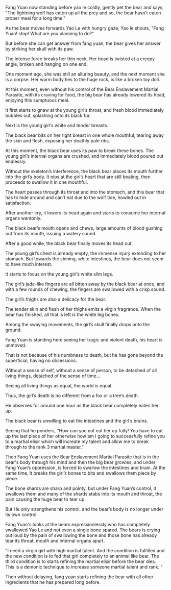 Fang Yuan now standing before yao le coldly, gently pet the bear and says, "The lightning wolf has eaten up all the prey and so, the bear hasn't eaten proper meal for a long time."

As the bear moves forwards Yao Le with hungry gaze, Yao le shouts, "Fang Yuan! stop! What are you planning to do?"

But before she can get answer from fang yuan, the bear gives her answer by striking her skull with its paw.

The intense force breaks her thin neck. Her head is twisted at a creepy angle, broken and hanging on one end.

One moment ago, she was still an alluring beauty, and the next moment she is a corpse. Her warm body ties to the huge rock, is like a broken toy doll.

At this moment, even without his control of the Bear Enslavement Martial Parasite, with its craving for food, the big bear has already lowered its head, enjoying this sumptuous meal.

It first starts to gnaw at the young girl’s throat, and fresh blood immediately bubbles out, splashing onto its black fur.

Next is the young girl’s white and tender breasts.

The black bear bits on her right breast in one whole mouthful, tearing away the skin and flesh, exposing her deathly pale ribs.

At this moment, the black bear uses its paw to break these bones. The young girl’s internal organs are crushed, and immediately blood poured out endlessly.

Without the skeleton’s interference, the black bear places its mouth further into the girl’s body. It nips at the girl’s heart that are still beating, then proceeds to swallow it in one mouthful.

The heart passes through its throat and into the stomach, and this bear that has to hide around and can’t eat due to the wolf tide, howled out in satisfaction.  

After another cry, it lowers its head again and starts to consume her internal organs wantonly.

The black bear’s mouth opens and chews, large amounts of blood gushing out from its mouth, issuing a watery sound.

After a good while, the black bear finally moves its head out.

The young girl’s chest is already empty, the immense injury extending to her stomach. But towards the shining, white intestines, the bear does not seem to have much interest.

It starts to focus on the young girl’s white slim legs.

The girl’s jade-like fingers are all bitten away by the black bear at once, and with a few rounds of chewing, the fingers are swallowed with a crisp sound.

The girl’s thighs are also a delicacy for the bear.

The tender skin and flesh of her thighs emits a virgin fragrance. When the bear has finished, all that is left is the white leg bones.

Among the swaying movements, the girl’s skull finally drops onto the ground. 

Fang Yuan is standing here seeing her tragic and violent death, his heart is unmoved. 

That is not because of his numbness to death, but he has gone beyond the superficial, having no obsessions. 

Without a sense of self, without a sense of person, to be detached of all living things, detached of the sense of time...

Seeing all living things as equal, the world is equal. 

Thus, the girl’s death is no different from a fox or a tree’s death.  

He observes for around one hour as the black bear completely eaten her up.

The black bear is unwilling to eat the intestines and the girl’s brains.

Seeing that he ponders, "How can you not eat her up fully! You have to eat up the last piece of her otherwise how am I going to successfully refine you to a martial elixir which will increate my talent and allow me to break through to the rank 3 martial master."

Then Fang Yuan uses the Bear Enslavement Martial Parasite that is in the bear's body through his mind and then the big bear growles, and under Fang Yuan’s oppression, is forced to swallow the intestines and brain. At the same time, it breaks the girl’s bones to bits and swallows them piece by piece.

The bone shards are sharp and pointy, but under Fang Yuan’s control, it swallows them and many of the shards stabs into its mouth and throat, the pain causing the huge bear to tear up.

But He only strengthens his control, and the bear’s body is no longer under its own control.

Fang Yuan's looks at the bears expressionlessly who has completely swallowed Yao Le and not even a single bone spared. The bears is crying out loud by the pain of swallowing the bone and those bone has already tear its throat, mouth and internal organs apart.

"I need a virgin girl with high martial talent. And the condition is fulfilled and the new condition is to fed that girl completely to an animal like bear. The third condition is to starts refining the martial elixir before the bear dies. This is a demonic technique to increase someone martial talent and rank. "

Then without delaying, fang yuan starts refining the bear with all other ingredients that he has prepared long before.
